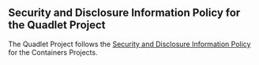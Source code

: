 ## Security and Disclosure Information Policy for the Quadlet Project

The Quadlet Project follows the [Security and Disclosure Information Policy](https://github.com/containers/common/blob/main/SECURITY.md) for the Containers Projects.
